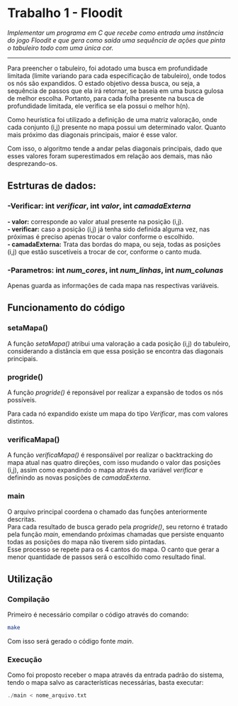# Trabalho 1 - Floodit  

*Implementar um programa em C que recebe como entrada uma instância do
jogo Floodit e que gera como saída uma sequência de ações que pinta o
tabuleiro todo com uma única cor.*

---
Para preencher o tabuleiro, foi adotado uma busca em profundidade limitada (limite variando para cada especificação de tabuleiro), onde todos os nós são expandidos.
O estado objetivo dessa busca, ou seja, a sequência de passos que ela irá retornar, se baseia em uma busca gulosa de melhor escolha.
Portanto, para cada folha presente na busca de profundidade limitada, ele verifica se ela possui o melhor h(n).

Como heurística foi utilizado a definição de uma matriz valoração, onde cada conjunto (i,j) presente no mapa possui um determinado valor.
Quanto mais próximo das diagonais principais, maior é esse valor.

Com isso, o algoritmo tende a andar pelas diagonais principais, dado que esses valores foram superestimados em relação aos demais, mas não desprezando-os.

## Estrturas de dados:

###  -Verificar: int *verificar*, int *valor*, int *camadaExterna*
  **- valor:** corresponde ao valor atual presente na posição (i,j).  
  **- verificar:** caso a posição (i,j) já tenha sido definida alguma vez, nas próximas é preciso apenas trocar o valor conforme o escolhido.  
  **- camadaExterna:** Trata das bordas do mapa, ou seja, todas as posições (i,j) que estão suscetíveis a trocar de cor, conforme o canto muda.  

### -Parametros: int *num_cores*, int *num_linhas*, int *num_colunas*
  Apenas guarda as informações de cada mapa nas respectivas variáveis.  

## Funcionamento do código

### setaMapa()

A função *setaMapa()* atribui uma valoração a cada posição (i,j) do tabuleiro, considerando a distância em que essa posição se encontra das diagonais principais.

### progride()
A função *progride()* é reponsável por realizar a expansão de todos os nós possíveis.

Para cada nó expandido existe um mapa do tipo *Verificar*, mas com valores distintos.

### verificaMapa()
A função *verificaMapa()* é responsáivel por realizar o backtracking do mapa atual nas quatro direções, com isso mudando o valor das posições (i,j), assim como expandindo o mapa através da variável *verificar* e definindo as novas posições de *camadaExterna*.  

### main

O arquivo principal coordena o chamado das funções anteriormente descritas.  
Para cada resultado de busca gerado pela *progride()*, seu retorno é tratado pela função *main*, emendando próximas chamadas que persiste enquanto todas as posições do mapa não tiverem sido pintadas.  
Esse processo se repete para os 4 cantos do mapa. O canto que gerar a menor quantidade de passos será o escolhido como resultado final.

## Utilização

### Compilação

Primeiro é necessário compilar o código através do comando:

```bash
make
```
Com isso será gerado o código fonte *main*.

### Execução

Como foi proposto receber o mapa através da entrada padrão do sistema, tendo o mapa salvo as características necessárias, basta executar:

```c
./main < nome_arquivo.txt
```



